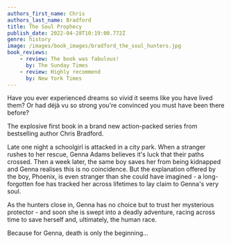 ```yaml
---
authors_first_name: Chris
authors_last_name: Bradford
title: The Soul Prophecy
publish_date: 2022-04-28T10:19:00.772Z
genre: history
image: /images/book_images/bradford_the_soul_hunters.jpg
book_reviews:
    - review: The book was fabulous!
      by: The Sunday Times
    - review: Highly recommend 
      by: New York Times
---
```

Have you ever experienced dreams so vivid it seems like you have lived them? Or had déjà vu so strong you're convinced you must have been there before?

The explosive first book in a brand new action-packed series from bestselling author Chris Bradford.

Late one night a schoolgirl is attacked in a city park. When a stranger rushes to her rescue, Genna Adams believes it's luck that their paths crossed. Then a week later, the same boy saves her from being kidnapped and Genna realises this is no coincidence. But the explanation offered by the boy, Phoenix, is even stranger than she could have imagined - a long-forgotten foe has tracked her across lifetimes to lay claim to Genna's very soul.

As the hunters close in, Genna has no choice but to trust her mysterious protector - and soon she is swept into a deadly adventure, racing across time to save herself and, ultimately, the human race.

Because for Genna, death is only the beginning...
